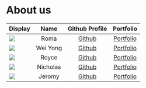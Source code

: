# About us

Display |   Name   |             Github Profile              | Portfolio 
--------|:--------:|:---------------------------------------:|:---------:
![](https://avatars.githubusercontent.com/u/74816460?u=0d740f302df53f9eb07d8a21b6f7f86362e753b3&v=4) |   Roma   |  [Github](https://github.com/Roma637)   | [Portfolio](docs/team/roma.md)
![](https://via.placeholder.com/100.png?text=Photo) | Wei Yong | [Github](https://github.com/whalesyong) | [Portfolio](whalesyong)
![](https://via.placeholder.com/100.png?text=Photo) |  Royce   | [Github](https://github.com/roycecodes) | [Portfolio](docs/team/johndoe.md)
![](https://via.placeholder.com/100.png?text=Photo) | Nicholas |   [Github](https://github.com/nictzl)   | [Portfolio](Nicholas)
![](https://avatars.githubusercontent.com/u/56627060?v=4) |  Jeromy  |   [Github](https://github.com/jxromy)   | [Portfolio](docs/team/jxromy.md)
